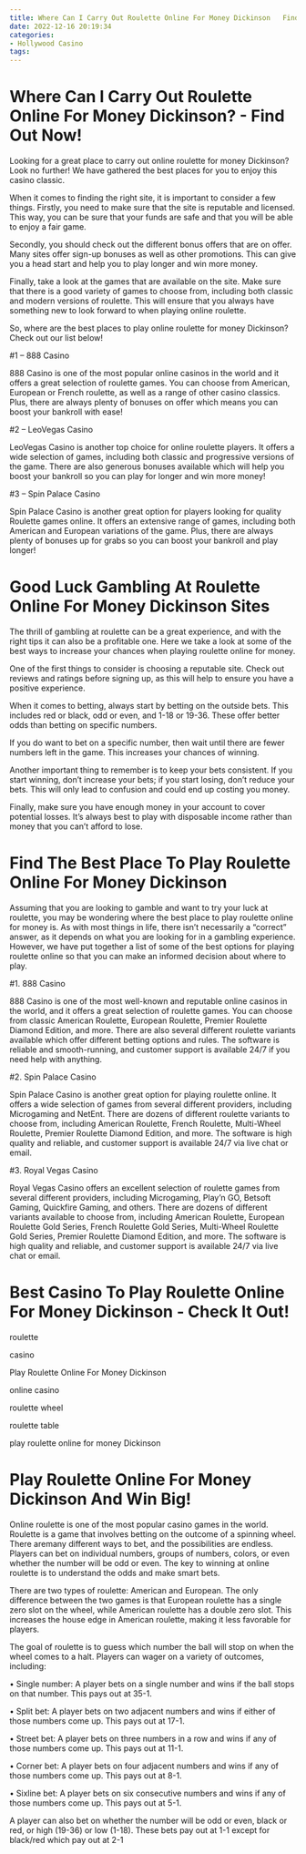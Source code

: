 ```yaml
---
title: Where Can I Carry Out Roulette Online For Money Dickinson   Find Out Now!
date: 2022-12-16 20:19:34
categories:
- Hollywood Casino
tags:
---
```



#  Where Can I Carry Out Roulette Online For Money Dickinson? - Find Out Now!

Looking for a great place to carry out online roulette for money Dickinson? Look no further! We have gathered the best places for you to enjoy this casino classic.

When it comes to finding the right site, it is important to consider a few things. Firstly, you need to make sure that the site is reputable and licensed. This way, you can be sure that your funds are safe and that you will be able to enjoy a fair game.

 Secondly, you should check out the different bonus offers that are on offer. Many sites offer sign-up bonuses as well as other promotions. This can give you a head start and help you to play longer and win more money.

Finally, take a look at the games that are available on the site. Make sure that there is a good variety of games to choose from, including both classic and modern versions of roulette. This will ensure that you always have something new to look forward to when playing online roulette.

So, where are the best places to play online roulette for money Dickinson? Check out our list below!

#1 – 888 Casino

888 Casino is one of the most popular online casinos in the world and it offers a great selection of roulette games. You can choose from American, European or French roulette, as well as a range of other casino classics. Plus, there are always plenty of bonuses on offer which means you can boost your bankroll with ease!

#2 – LeoVegas Casino

LeoVegas Casino is another top choice for online roulette players. It offers a wide selection of games, including both classic and progressive versions of the game. There are also generous bonuses available which will help you boost your bankroll so you can play for longer and win more money!

#3 – Spin Palace Casino

Spin Palace Casino is another great option for players looking for quality Roulette games online. It offers an extensive range of games, including both American and European variations of the game. Plus, there are always plenty of bonuses up for grabs so you can boost your bankroll and play longer!

#  Good Luck Gambling At Roulette Online For Money Dickinson Sites

The thrill of gambling at roulette can be a great experience, and with the right tips it can also be a profitable one. Here we take a look at some of the best ways to increase your chances when playing roulette online for money.

One of the first things to consider is choosing a reputable site. Check out reviews and ratings before signing up, as this will help to ensure you have a positive experience.

When it comes to betting, always start by betting on the outside bets. This includes red or black, odd or even, and 1-18 or 19-36. These offer better odds than betting on specific numbers.

If you do want to bet on a specific number, then wait until there are fewer numbers left in the game. This increases your chances of winning.

Another important thing to remember is to keep your bets consistent. If you start winning, don’t increase your bets; if you start losing, don’t reduce your bets. This will only lead to confusion and could end up costing you money.

Finally, make sure you have enough money in your account to cover potential losses. It’s always best to play with disposable income rather than money that you can’t afford to lose.

#  Find The Best Place To Play Roulette Online For Money Dickinson

Assuming that you are looking to gamble and want to try your luck at roulette, you may be wondering where the best place to play roulette online for money is. As with most things in life, there isn’t necessarily a “correct” answer, as it depends on what you are looking for in a gambling experience. However, we have put together a list of some of the best options for playing roulette online so that you can make an informed decision about where to play.

#1. 888 Casino

888 Casino is one of the most well-known and reputable online casinos in the world, and it offers a great selection of roulette games. You can choose from classic American Roulette, European Roulette, Premier Roulette Diamond Edition, and more. There are also several different roulette variants available which offer different betting options and rules. The software is reliable and smooth-running, and customer support is available 24/7 if you need help with anything.

#2. Spin Palace Casino

Spin Palace Casino is another great option for playing roulette online. It offers a wide selection of games from several different providers, including Microgaming and NetEnt. There are dozens of different roulette variants to choose from, including American Roulette, French Roulette, Multi-Wheel Roulette, Premier Roulette Diamond Edition, and more. The software is high quality and reliable, and customer support is available 24/7 via live chat or email.

#3. Royal Vegas Casino

Royal Vegas Casino offers an excellent selection of roulette games from several different providers, including Microgaming, Play’n GO, Betsoft Gaming, Quickfire Gaming, and others. There are dozens of different variants available to choose from, including American Roulette, European Roulette Gold Series, French Roulette Gold Series, Multi-Wheel Roulette Gold Series, Premier Roulette Diamond Edition, and more. The software is high quality and reliable, and customer support is available 24/7 via live chat or email.

#  Best Casino To Play Roulette Online For Money Dickinson - Check It Out!

roulette

casino

Play Roulette Online For Money Dickinson

online casino

roulette wheel

roulette table

play roulette online for money Dickinson

#  Play Roulette Online For Money Dickinson And Win Big!

Online roulette is one of the most popular casino games in the world. Roulette is a game that involves betting on the outcome of a spinning wheel. There aremany different ways to bet, and the possibilities are endless. Players can bet on individual numbers, groups of numbers, colors, or even whether the number will be odd or even. The key to winning at online roulette is to understand the odds and make smart bets.

There are two types of roulette: American and European. The only difference between the two games is that European roulette has a single zero slot on the wheel, while American roulette has a double zero slot. This increases the house edge in American roulette, making it less favorable for players.

The goal of roulette is to guess which number the ball will stop on when the wheel comes to a halt. Players can wager on a variety of outcomes, including:

• Single number: A player bets on a single number and wins if the ball stops on that number. This pays out at 35-1.

• Split bet: A player bets on two adjacent numbers and wins if either of those numbers come up. This pays out at 17-1.

• Street bet: A player bets on three numbers in a row and wins if any of those numbers come up. This pays out at 11-1.

• Corner bet: A player bets on four adjacent numbers and wins if any of those numbers come up. This pays out at 8-1.

• Sixline bet: A player bets on six consecutive numbers and wins if any of those numbers come up. This pays out at 5-1.

A player can also bet on whether the number will be odd or even, black or red, or high (19-36) or low (1-18). These bets pay out at 1-1 except for black/red which pay out at 2-1